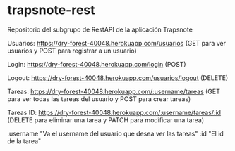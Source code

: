 # trapsnote-rest
Repositorio del subgrupo de RestAPI de la aplicación Trapsnote

Usuarios: https://dry-forest-40048.herokuapp.com/usuarios (GET para ver usuarios y POST para registrar a un usuario)


Login: https://dry-forest-40048.herokuapp.com/login (POST)


Logout: https://dry-forest-40048.herokuapp.com/usuarios/logout (DELETE)


Tareas: https://dry-forest-40048.herokuapp.com/:username/tareas (GET para ver todas las tareas del usuario y POST para crear tareas)


Tareas ID: https://dry-forest-40048.herokuapp.com/:username/tareas/:id (DELETE para eliminar una tarea y PATCH para modificar una tarea)


:username "Va el username del usuario que desea ver las tareas"
:id "El id de la tarea"
